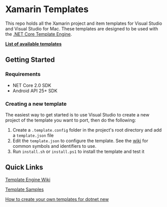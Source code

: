 
# Xamarin Templates

This repo holds all the Xamarin project and item templates for Visual Studio and Visual Studio for Mac. These templates are designed to be used with the [.NET Core Template Engine](https://github.com/dotnet/templating).

**[List of available templates](https://github.com/xamarin/xamarin-templates/wiki/Current-Templates)**

## Getting Started

### Requirements
- NET Core 2.0 SDK
- Android API 25+ SDK

### Creating a new template
The easiest way to get started is to use Visual Studio to create a new project of the template you want to port, then do the following:
1. Create a `.template.config` folder in the project's root directory and add a `template.json` file
2. Edit the `template.json` to configure the template. See the [wiki](../../wiki) for common symbols and identifiers to use.
3. Run `install.sh` or `install.ps1` to install the template and test it


## Quick Links
[Template Engine Wiki](https://github.com/dotnet/templating/wiki)

[Template Samples](https://github.com/dotnet/dotnet-template-samples)

[How to create your own templates for dotnet new](https://blogs.msdn.microsoft.com/dotnet/2017/04/02/how-to-create-your-own-templates-for-dotnet-new/)

